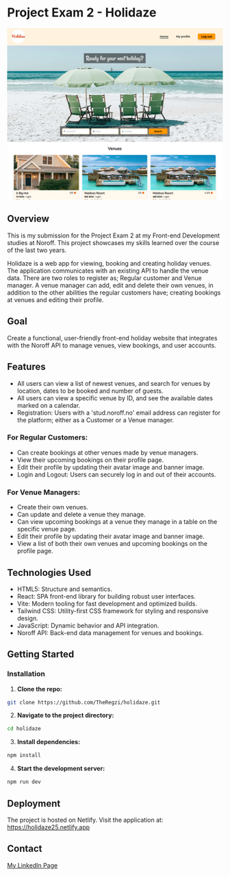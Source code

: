 # Project Exam 2 - Holidaze

![Screenshot of Holidaze site](./public/assets/holidaze-app.png)

## Overview

This is my submission for the Project Exam 2 at my Front-end Development studies at Noroff. This project showcases my skills learned over the course of the last two years.

Holidaze is a web app for viewing, booking and creating holiday venues. The application communicates with an existing API to handle the venue data. There are two roles to register as; Regular customer and Venue manager. A venue manager can add, edit and delete their own venues, in addition to the other abilities the regular customers have; creating bookings at venues and editing their profile.

## Goal

Create a functional, user-friendly front-end holiday website that integrates with the Noroff API to manage venues, view bookings, and user accounts.

## Features

- All users can view a list of newest venues, and search for venues by location, dates to be booked and number of guests.
- All users can view a specific venue by ID, and see the available dates marked on a calendar.
- Registration: Users with a 'stud.noroff.no' email address can register for the platform; either as a Customer or a Venue manager.

### For Regular Customers:

- Can create bookings at other venues made by venue managers.
- View their upcoming bookings on their profile page.
- Edit their profile by updating their avatar image and banner image.
- Login and Logout: Users can securely log in and out of their accounts.

### For Venue Managers:

- Create their own venues.
- Can update and delete a venue they manage.
- Can view upcoming bookings at a venue they manage in a table on the specific venue page.
- Edit their profile by updating their avatar image and banner image.
- View a list of both their own venues and upcoming bookings on the profile page.

## Technologies Used

- HTML5: Structure and semantics.
- React: SPA front-end library for building robust user interfaces.
- Vite: Modern tooling for fast development and optimized builds.
- Tailwind CSS: Utility-first CSS framework for styling and responsive design.
- JavaScript: Dynamic behavior and API integration.
- Noroff API: Back-end data management for venues and bookings.

## Getting Started

### Installation

1. **Clone the repo:**

```bash
git clone https://github.com/TheRegzi/holidaze.git
```

2. **Navigate to the project directory:**

```bash
cd holidaze
```

3. **Install dependencies:**

```bash
npm install
```

4. **Start the development server:**

```bash
npm run dev
```

## Deployment

The project is hosted on Netlify. Visit the application at: https://holidaze25.netlify.app

## Contact

[My LinkedIn Page](https://www.linkedin.com/in/regine-dille-kornbakk-aa0a7b288/)
